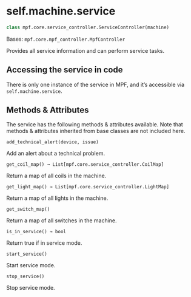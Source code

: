 
# self.machine.service

``` python
class mpf.core.service_controller.ServiceController(machine)
```

Bases: `mpf.core.mpf_controller.MpfController`

Provides all service information and can perform service tasks.

## Accessing the service in code

There is only one instance of the service in MPF, and it’s accessible via `self.machine.service`.

## Methods & Attributes

The service has the following methods & attributes available. Note that methods & attributes inherited from base classes are not included here.

`add_technical_alert(device, issue)`

Add an alert about a technical problem.

`get_coil_map() → List[mpf.core.service_controller.CoilMap]`

Return a map of all coils in the machine.

`get_light_map() → List[mpf.core.service_controller.LightMap]`

Return a map of all lights in the machine.

`get_switch_map()`

Return a map of all switches in the machine.

`is_in_service() → bool`

Return true if in service mode.

`start_service()`

Start service mode.

`stop_service()`

Stop service mode.
